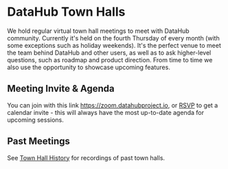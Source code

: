 # DataHub Town Halls

We hold regular virtual town hall meetings to meet with DataHub community. 
Currently it's held on the fourth Thursday of every month (with some exceptions such as holiday weekends).
It's the perfect venue to meet the team behind DataHub and other users, as well as to ask higher-level questions, such as roadmap and product direction.
From time to time we also use the opportunity to showcase upcoming features.

## Meeting Invite & Agenda

You can join with this link https://zoom.datahubproject.io, or [RSVP](https://rsvp.datahubproject.io/) to get a calendar invite - this will always have the most up-to-date agenda for upcoming sessions.

## Past Meetings

See [Town Hall History](townhall-history.md) for recordings of past town halls.